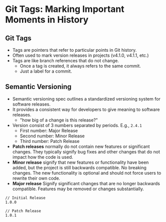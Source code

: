 # Git Tags: Marking Important Moments in History

## Git Tags

- Tags are pointers that refer to particular points in Git history.
- Often used to mark version releases in projects (v4.1.0, v4.1.1, etc.)
- Tags are like branch references that do not change.
    - Once a tag is created, it always refers to the same commit.
    - Just a label for a commit.

## Semantic Versioning

- Semantic versioning spec outlines a standardized versioning system for software releases.
- It provides a consistent way for developers to give meaning to software releases.
    - "how big of a change is this release?"
- Version consist of 3 numbers separated by periods. E.g., `2.4.1`
    - First number: Major Release
    - Second number: Minor Release
    - Third number: Patch Release
- **Patch releases** normally do not contain new features or significant changes. They typically signify bug fixes and other changes that do not impact how the code is used.
- **Minor release** signify that new features or functionality have been added, but the project is still backwards compatible. No breaking changes. The new functionality is optional and should not force users to rewrite their own code.
- **Major release** Signify significant changes that are no longer backwards compatible. Features may be removed or changes substantially.

```
// Initial Release
1.0.0

// Patch Release
1.0.1
```